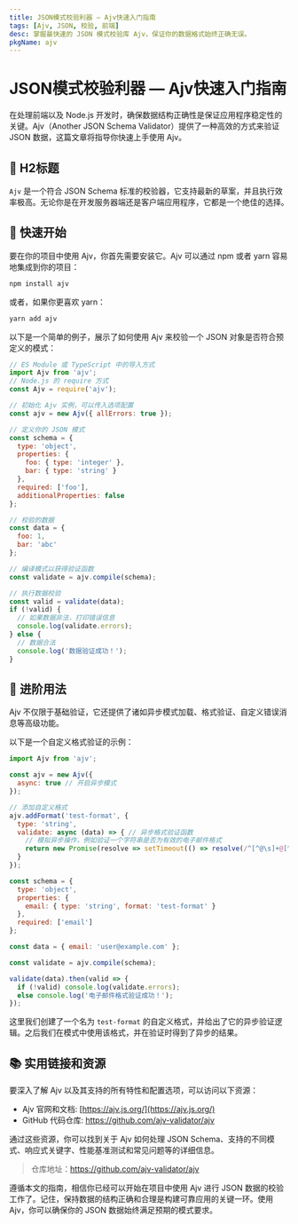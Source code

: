 ```yaml
---
title: JSON模式校验利器 — Ajv快速入门指南
tags: [Ajv, JSON, 校验, 前端]
desc: 掌握最快速的 JSON 模式校验库 Ajv，保证你的数据格式始终正确无误。
pkgName: ajv
---
```


# JSON模式校验利器 — Ajv快速入门指南

在处理前端以及 Node.js 开发时，确保数据结构正确性是保证应用程序稳定性的关键。Ajv（Another JSON Schema Validator）提供了一种高效的方式来验证 JSON 数据，这篇文章将指导你快速上手使用 Ajv。

## 🌟 H2标题

`Ajv` 是一个符合 JSON Schema 标准的校验器，它支持最新的草案，并且执行效率极高。无论你是在开发服务器端还是客户端应用程序，它都是一个绝佳的选择。

## 🚀 快速开始

要在你的项目中使用 Ajv，你首先需要安装它。Ajv 可以通过 npm 或者 yarn 容易地集成到你的项目：

```bash
npm install ajv
```

或者，如果你更喜欢 yarn：

```bash
yarn add ajv
```

以下是一个简单的例子，展示了如何使用 Ajv 来校验一个 JSON 对象是否符合预定义的模式：

```javascript
// ES Module 或 TypeScript 中的导入方式
import Ajv from 'ajv';
// Node.js 的 require 方式
const Ajv = require('ajv');

// 初始化 Ajv 实例，可以传入选项配置
const ajv = new Ajv({ allErrors: true });

// 定义你的 JSON 模式
const schema = {
  type: 'object',
  properties: {
    foo: { type: 'integer' },
    bar: { type: 'string' }
  },
  required: ['foo'],
  additionalProperties: false
};

// 校验的数据
const data = {
  foo: 1,
  bar: 'abc'
};

// 编译模式以获得验证函数
const validate = ajv.compile(schema);

// 执行数据校验
const valid = validate(data);
if (!valid) {
  // 如果数据非法，打印错误信息
  console.log(validate.errors);
} else {
  // 数据合法
  console.log('数据验证成功！');
}
```

## 🧪 进阶用法

Ajv 不仅限于基础验证，它还提供了诸如异步模式加载、格式验证、自定义错误消息等高级功能。

以下是一个自定义格式验证的示例：

```javascript
import Ajv from 'ajv';

const ajv = new Ajv({
  async: true // 开启异步模式
});

// 添加自定义格式
ajv.addFormat('test-format', {
  type: 'string',
  validate: async (data) => { // 异步格式验证函数
    // 模拟异步操作，例如验证一个字符串是否为有效的电子邮件格式
    return new Promise(resolve => setTimeout(() => resolve(/^[^@\s]+@[^@\s]+\.[^@\s]+$/.test(data)), 50));
  }
});

const schema = {
  type: 'object',
  properties: {
    email: { type: 'string', format: 'test-format' }
  },
  required: ['email']
};

const data = { email: 'user@example.com' };

const validate = ajv.compile(schema);

validate(data).then(valid => {
  if (!valid) console.log(validate.errors);
  else console.log('电子邮件格式验证成功！');
});
```

这里我们创建了一个名为 `test-format` 的自定义格式，并给出了它的异步验证逻辑。之后我们在模式中使用该格式，并在验证时得到了异步的结果。

## 📚 实用链接和资源

要深入了解 Ajv 以及其支持的所有特性和配置选项，可以访问以下资源：

- Ajv 官网和文档: [https://ajv.js.org/](https://ajv.js.org/)
- GitHub 代码仓库: https://github.com/ajv-validator/ajv

通过这些资源，你可以找到关于 Ajv 如何处理 JSON Schema、支持的不同模式、响应式关键字、性能基准测试和常见问题等的详细信息。

> 仓库地址：https://github.com/ajv-validator/ajv

遵循本文的指南，相信你已经可以开始在项目中使用 Ajv 进行 JSON 数据的校验工作了。记住，保持数据的结构正确和合理是构建可靠应用的关键一环。使用 Ajv，你可以确保你的 JSON 数据始终满足预期的模式要求。